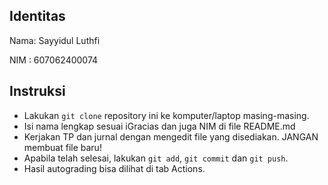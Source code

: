 ## Identitas

Nama: Sayyidul Luthfi

NIM : 607062400074
## Instruksi

- Lakukan `git clone` repository ini ke komputer/laptop masing-masing.
- Isi nama lengkap sesuai iGracias dan juga NIM di file README.md
- Kerjakan TP dan jurnal dengan mengedit file yang disediakan. JANGAN membuat file baru!
- Apabila telah selesai, lakukan `git add`, `git commit` dan `git push`.
- Hasil autograding bisa dilihat di tab Actions.